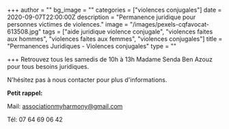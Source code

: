 +++
author = ""
bg_image = ""
categories = ["violences conjugales"]
date = 2020-09-07T22:00:00Z
description = "Permanence juridique pour personnes victimes de violences."
image = "/images/pexels-cqfavocat-613508.jpg"
tags = ["aide juridique violence conjugale", "violences faites aux hommes", "violences faites aux femmes", "violences conjugales"]
title = "Permanences Juridiques - Violences conjugales"
type = ""

+++
Retrouvez tous les samedis de 10h à 13h Madame Senda Ben Azouz pour tous besoins juridiques.

N'hésitez pas à nous contacter pour plus d'informations.

**Petit rappel:**

Mail: associationmyharmony@gmail.com

Tél: 07 64 69 06 42